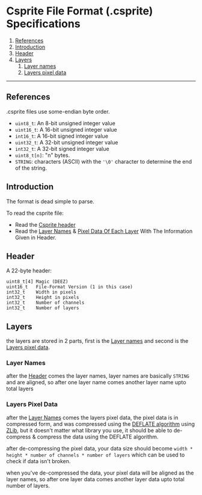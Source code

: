 # Csprite File Format (.csprite) Specifications

1. [References](#references)
2. [Introduction](#introduction)
3. [Header](#header)
4. [Layers](#layers)
    1. [Layer names](#layer-names)
    1. [Layers pixel data](#layers-pixel-data)

---
## References

.csprite files use some-endian byte order.

* `uint8_t`:  An 8-bit unsigned integer value
* `uint16_t`: A 16-bit unsigned integer value
* `int16_t`:  A 16-bit signed integer value
* `uint32_t`: A 32-bit unsigned integer value
* `int32_t`:  A 32-bit signed integer value
* `uint8_t[n]`:  "n" bytes.
* `STRING`:   characters (ASCII) with the `'\0'` character to determine the end of the string.

## Introduction

The format is dead simple to parse.

To read the csprite file:

* Read the [Csprite header](#header)
* Read the [Layer Names](#layers) & [Pixel Data Of Each Layer](#pixel-data) With The Information Given in Header.

## Header

A 22-byte header:

```
uint8_t[4] Magic (DEEZ)
uint16_t   File-Format Version (1 in this case)
int32_t    Width in pixels
int32_t    Height in pixels
int32_t    Number of channels
int32_t    Number of layers
```

## Layers
the layers are stored in 2 parts, first is the [Layer names](#layer-names) and second is the [Layers pixel data](#layers-pixel-data).

### Layer Names
after the [Header](#header) comes the layer names, layer names are basically `STRING` and are aligned, so after one layer name comes another layer name upto total layers

### Layers Pixel Data
after the [Layer Names](#layer-names) comes the layers pixel data, the pixel data is in compressed form, and was compressed using the [DEFLATE algorithm](https://en.wikipedia.org/wiki/Deflate) using [ZLib](https://en.wikipedia.org/wiki/Zlib), but it doesn't matter what library you use, it should be able to de-compress & compress the data using the DEFLATE algorithm.

after de-compressing the pixel data, your data size should become `width * height * number of channels * number of layers` which can be used to check if data isn't broken.

when you've de-compressed the data, your pixel data will be aligned as the layer names, so after one layer data comes another layer data upto total number of layers.
